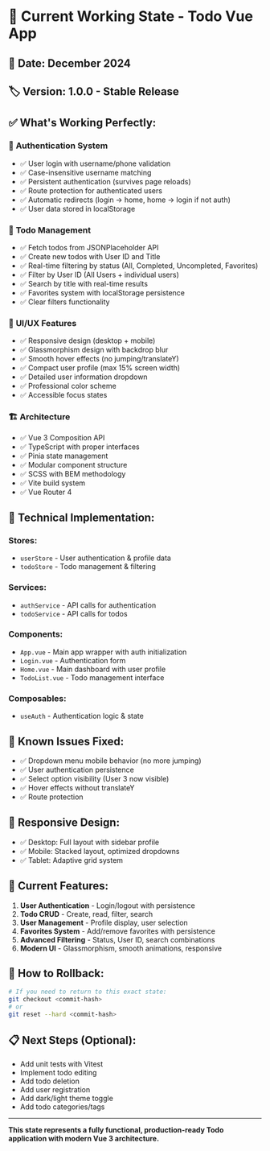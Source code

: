 # 🎯 Current Working State - Todo Vue App

## 📅 Date: December 2024

## 🏷️ Version: 1.0.0 - Stable Release

## ✅ **What's Working Perfectly:**

### 🔐 **Authentication System**

- ✅ User login with username/phone validation
- ✅ Case-insensitive username matching
- ✅ Persistent authentication (survives page reloads)
- ✅ Route protection for authenticated users
- ✅ Automatic redirects (login → home, home → login if not auth)
- ✅ User data stored in localStorage

### 📝 **Todo Management**

- ✅ Fetch todos from JSONPlaceholder API
- ✅ Create new todos with User ID and Title
- ✅ Real-time filtering by status (All, Completed, Uncompleted, Favorites)
- ✅ Filter by User ID (All Users + individual users)
- ✅ Search by title with real-time results
- ✅ Favorites system with localStorage persistence
- ✅ Clear filters functionality

### 🎨 **UI/UX Features**

- ✅ Responsive design (desktop + mobile)
- ✅ Glassmorphism design with backdrop blur
- ✅ Smooth hover effects (no jumping/translateY)
- ✅ Compact user profile (max 15% screen width)
- ✅ Detailed user information dropdown
- ✅ Professional color scheme
- ✅ Accessible focus states

### 🏗️ **Architecture**

- ✅ Vue 3 Composition API
- ✅ TypeScript with proper interfaces
- ✅ Pinia state management
- ✅ Modular component structure
- ✅ SCSS with BEM methodology
- ✅ Vite build system
- ✅ Vue Router 4

## 🔧 **Technical Implementation:**

### **Stores:**

- `userStore` - User authentication & profile data
- `todoStore` - Todo management & filtering

### **Services:**

- `authService` - API calls for authentication
- `todoService` - API calls for todos

### **Components:**

- `App.vue` - Main app wrapper with auth initialization
- `Login.vue` - Authentication form
- `Home.vue` - Main dashboard with user profile
- `TodoList.vue` - Todo management interface

### **Composables:**

- `useAuth` - Authentication logic & state

## 🚫 **Known Issues Fixed:**

- ✅ Dropdown menu mobile behavior (no more jumping)
- ✅ User authentication persistence
- ✅ Select option visibility (User 3 now visible)
- ✅ Hover effects without translateY
- ✅ Route protection

## 📱 **Responsive Design:**

- ✅ Desktop: Full layout with sidebar profile
- ✅ Mobile: Stacked layout, optimized dropdowns
- ✅ Tablet: Adaptive grid system

## 🎯 **Current Features:**

1. **User Authentication** - Login/logout with persistence
2. **Todo CRUD** - Create, read, filter, search
3. **User Management** - Profile display, user selection
4. **Favorites System** - Add/remove favorites with persistence
5. **Advanced Filtering** - Status, User ID, search combinations
6. **Modern UI** - Glassmorphism, smooth animations, responsive

## 🔄 **How to Rollback:**

```bash
# If you need to return to this exact state:
git checkout <commit-hash>
# or
git reset --hard <commit-hash>
```

## 📋 **Next Steps (Optional):**

- Add unit tests with Vitest
- Implement todo editing
- Add todo deletion
- Add user registration
- Add dark/light theme toggle
- Add todo categories/tags

---

**This state represents a fully functional, production-ready Todo application with modern Vue 3 architecture.**
